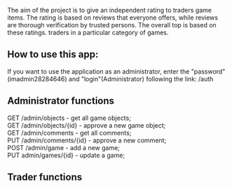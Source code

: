 The aim of the project is to give an independent rating to traders
game items. The rating is based on
reviews that everyone offers, while reviews are thorough
verification by trusted persons. The overall top is based on these ratings.
traders in a particular category of games.

## How to use this app:
If you want to use the application as an administrator, enter the "password"(imadmin28284646) and "login"(Administrator) following the link: /auth
## Administrator functions
GET /admin/objects - get all game objects;  
GET /admin/objects/{id} - approve a new game object;  
GET /admin/comments - get all comments;  
PUT /admin/comments/{id} - approve a new comment;  
POST /admin/game - add a new game;  
PUT admin/games/{id} - update a game;

## Trader functions

